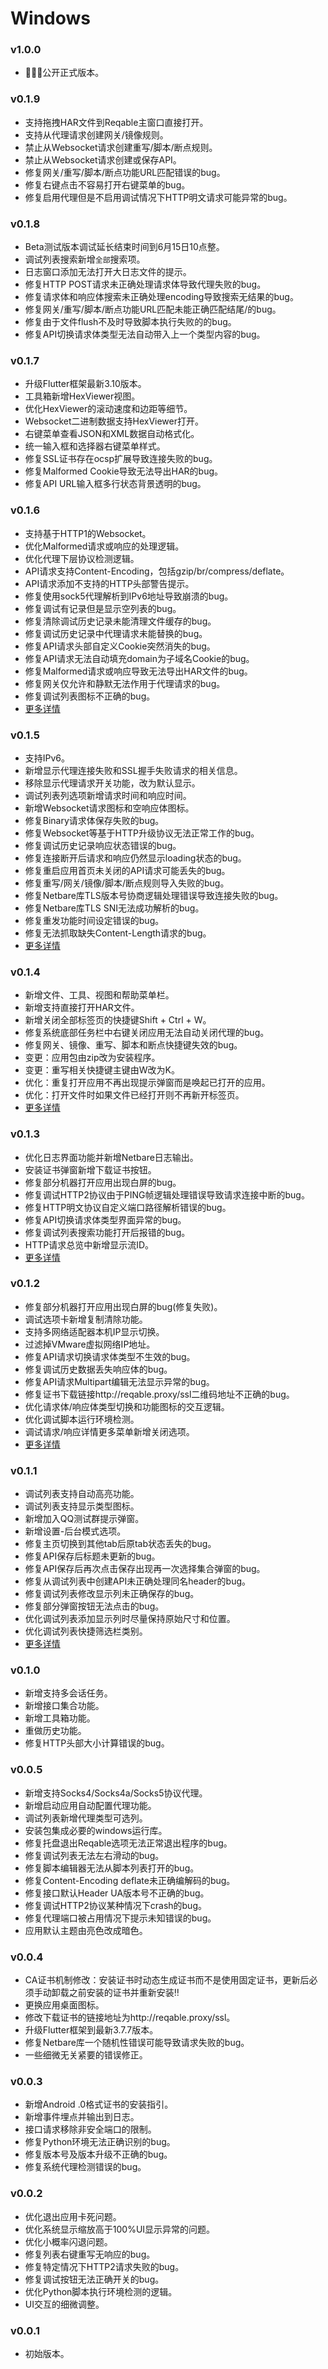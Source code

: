# Windows

### v1.0.0
- 🎉🎉🎉公开正式版本。

### v0.1.9
- 支持拖拽HAR文件到Reqable主窗口直接打开。
- 支持从代理请求创建网关/镜像规则。
- 禁止从Websocket请求创建重写/脚本/断点规则。
- 禁止从Websocket请求创建或保存API。
- 修复网关/重写/脚本/断点功能URL匹配错误的bug。
- 修复右键点击不容易打开右键菜单的bug。
- 修复启用代理但是不启用调试情况下HTTP明文请求可能异常的bug。

### v0.1.8
- Beta测试版本调试延长结束时间到6月15日10点整。
- 调试列表搜索新增`全部`搜索项。
- 日志窗口添加无法打开大日志文件的提示。
- 修复HTTP POST请求未正确处理请求体导致代理失败的bug。
- 修复请求体和响应体搜索未正确处理encoding导致搜索无结果的bug。
- 修复网关/重写/脚本/断点功能URL匹配未能正确匹配结尾/的bug。
- 修复由于文件flush不及时导致脚本执行失败的的bug。
- 修复API切换请求体类型无法自动带入上一个类型内容的bug。

### v0.1.7
- 升级Flutter框架最新3.10版本。
- 工具箱新增HexViewer视图。
- 优化HexViewer的滚动速度和边距等细节。
- Websocket二进制数据支持HexViewer打开。
- 右键菜单查看JSON和XML数据自动格式化。
- 统一输入框和选择器右键菜单样式。
- 修复SSL证书存在ocsp扩展导致连接失败的bug。
- 修复Malformed Cookie导致无法导出HAR的bug。
- 修复API URL输入框多行状态背景透明的bug。

### v0.1.6
- 支持基于HTTP1的Websocket。
- 优化Malformed请求或响应的处理逻辑。
- 优化代理下层协议检测逻辑。
- API请求支持Content-Encoding，包括gzip/br/compress/deflate。
- API请求添加不支持的HTTP头部警告提示。
- 修复使用sock5代理解析到IPv6地址导致崩溃的bug。
- 修复调试有记录但是显示空列表的bug。
- 修复清除调试历史记录未能清理文件缓存的bug。
- 修复调试历史记录中代理请求未能替换的bug。
- 修复API请求头部自定义Cookie突然消失的bug。
- 修复API请求无法自动填充domain为子域名Cookie的bug。
- 修复Malformed请求或响应导致无法导出HAR文件的bug。
- 修复网关仅允许和静默无法作用于代理请求的bug。
- 修复调试列表图标不正确的bug。
- [更多详情](https://reqable.com/blog/2023/05/12/post)

### v0.1.5
- 支持IPv6。
- 新增显示代理连接失败和SSL握手失败请求的相关信息。
- 移除显示代理请求开关功能，改为默认显示。
- 调试列表列选项新增请求时间和响应时间。
- 新增Websocket请求图标和空响应体图标。
- 修复Binary请求体保存失败的bug。
- 修复Websocket等基于HTTP升级协议无法正常工作的bug。
- 修复调试历史记录响应状态错误的bug。
- 修复连接断开后请求和响应仍然显示loading状态的bug。
- 修复重启应用首页未关闭的API请求可能丢失的bug。
- 修复重写/网关/镜像/脚本/断点规则导入失败的bug。
- 修复Netbare库TLS版本号协商逻辑处理错误导致连接失败的bug。
- 修复Netbare库TLS SNI无法成功解析的bug。
- 修复重发功能时间设定错误的bug。
- 修复无法抓取缺失Content-Length请求的bug。
- [更多详情](https://reqable.com/blog/2023/05/08/post)

### v0.1.4
- 新增文件、工具、视图和帮助菜单栏。
- 新增支持直接打开HAR文件。
- 新增关闭全部标签页的快捷键Shift + Ctrl + W。
- 修复系统底部任务栏中右键关闭应用无法自动关闭代理的bug。
- 修复网关、镜像、重写、脚本和断点快捷键失效的bug。
- 变更：应用包由zip改为安装程序。
- 变更：重写相关快捷键主键由W改为K。
- 优化：重复打开应用不再出现提示弹窗而是唤起已打开的应用。
- 优化：打开文件时如果文件已经打开则不再新开标签页。
- [更多详情](https://reqable.com/blog/2023/04/27/post)

### v0.1.3
- 优化日志界面功能并新增Netbare日志输出。
- 安装证书弹窗新增下载证书按钮。
- 修复部分机器打开应用出现白屏的bug。
- 修复调试HTTP2协议由于PING帧逻辑处理错误导致请求连接中断的bug。
- 修复HTTP明文协议自定义端口路径解析错误的bug。
- 修复API切换请求体类型界面异常的bug。
- 修复调试列表搜索功能打开后报错的bug。
- HTTP请求总览中新增显示流ID。
- [更多详情](https://reqable.com/blog/2023/04/23/post)

### v0.1.2
- 修复部分机器打开应用出现白屏的bug(修复失败)。
- 调试选项卡新增复制清除功能。
- 支持多网络适配器本机IP显示切换。
- 过滤掉VMware虚拟网络IP地址。
- 修复API请求切换请求体类型不生效的bug。
- 修复调试历史数据丢失响应体的bug。
- 修复API请求Multipart编辑无法显示异常的bug。
- 修复证书下载链接http://reqable.proxy/ssl二维码地址不正确的bug。
- 优化请求体/响应体类型切换和功能图标的交互逻辑。
- 优化调试脚本运行环境检测。
- 调试请求/响应详情更多菜单新增关闭选项。
- [更多详情](https://reqable.com/blog/2023/04/19/post)

### v0.1.1
- 调试列表支持自动高亮功能。
- 调试列表支持显示类型图标。
- 新增加入QQ测试群提示弹窗。
- 新增设置-后台模式选项。
- 修复主页切换到其他tab后原tab状态丢失的bug。
- 修复API保存后标题未更新的bug。
- 修复API保存后再次点击保存出现再一次选择集合弹窗的bug。
- 修复从调试列表中创建API未正确处理同名header的bug。
- 修复调试列表修改显示列未正确保存的bug。
- 修复部分弹窗按钮无法点击的bug。
- 优化调试列表添加显示列时尽量保持原始尺寸和位置。
- 优化调试列表快捷筛选栏类别。
- [更多详情](https://reqable.com/blog/2023/04/16/post)

### v0.1.0
- 新增支持多会话任务。
- 新增接口集合功能。
- 新增工具箱功能。
- 重做历史功能。
- 修复HTTP头部大小计算错误的bug。

### v0.0.5
- 新增支持Socks4/Socks4a/Socks5协议代理。
- 新增启动应用自动配置代理功能。
- 调试列表新增代理类型可选列。
- 安装包集成必要的windows运行库。
- 修复托盘退出Reqable选项无法正常退出程序的bug。
- 修复调试列表无法左右滑动的bug。
- 修复脚本编辑器无法从脚本列表打开的bug。
- 修复Content-Encoding deflate未正确编解码的bug。
- 修复接口默认Header UA版本号不正确的bug。
- 修复调试HTTP2协议某种情况下crash的bug。
- 修复代理端口被占用情况下提示未知错误的bug。
- 应用默认主题由亮色改成暗色。

### v0.0.4
- CA证书机制修改：安装证书时动态生成证书而不是使用固定证书，更新后必须手动卸载之前安装的证书并重新安装‼️
- 更换应用桌面图标。
- 修改下载证书的链接地址为http://reqable.proxy/ssl。
- 升级Flutter框架到最新3.7.7版本。
- 修复Netbare库一个随机性错误可能导致请求失败的bug。
- 一些细微无关紧要的错误修正。

### v0.0.3
- 新增Android .0格式证书的安装指引。
- 新增事件埋点并输出到日志。
- 接口请求移除非安全端口的限制。
- 修复Python环境无法正确识别的bug。
- 修复版本号及版本升级不正确的bug。
- 修复系统代理检测错误的bug。

### v0.0.2
- 优化退出应用卡死问题。
- 优化系统显示缩放高于100%UI显示异常的问题。
- 优化小概率闪退问题。
- 修复列表右键重写无响应的bug。
- 修复特定情况下HTTP2请求失败的bug。
- 修复调试按钮无法正确开关的bug。
- 优化Python脚本执行环境检测的逻辑。
- UI交互的细微调整。

### v0.0.1
- 初始版本。
